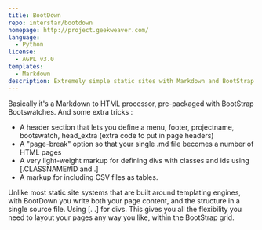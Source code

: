 ```yaml
---
title: BootDown
repo: interstar/bootdown
homepage: http://project.geekweaver.com/
language:
  - Python
license:
  - AGPL v3.0
templates:
  - Markdown
description: Extremely simple static sites with Markdown and BootStrap.
---
```


Basically it's a Markdown to HTML processor, pre-packaged with BootStrap Bootswatches. And some extra tricks : 

  * A header section that lets you define a menu, footer, projectname, bootswatch, head_extra (extra code to put in page headers)
  * A "page-break" option so that your single .md file becomes a number of HTML pages
  * A very light-weight markup for defining divs with classes and ids using &lbrack;.CLASSNAME#ID and .&rbrack;
  * A markup for including CSV files as tables.
  
Unlike most static site systems that are built around templating engines, with BootDown you write both your page content, and the structure in a single source file. Using &lbrack;. .&rbrack; for divs. This gives you all the flexibility you need to layout your pages any way you like, within the BootStrap grid.
